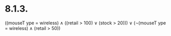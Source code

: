 # 8.1.3.
((mouseT ype = wireless) ∧ ((retail > 100) ∨ (stock > 20))) ∨ (¬(mouseT ype = wireless) ∧ (retail > 50))